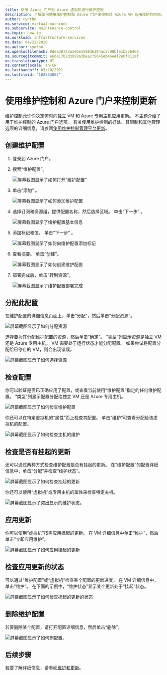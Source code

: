 ```yaml
---
title: 使用 Azure 门户对 Azure 虚拟机进行维护控制
description: 了解如何使用维护控制和 Azure 门户来控制对 Azure VM 应用维护的时间。
author: cynthn
ms.service: virtual-machines
ms.subservice: maintenance-control
ms.topic: how-to
ms.workload: infrastructure-services
ms.date: 04/22/2020
ms.author: cynthn
ms.openlocfilehash: 0dea30723a3ebe1598d6304ac3c98bfe1b55b466
ms.sourcegitcommit: e6de1702d3958a3bea275645eb46e4f2e0f011af
ms.translationtype: HT
ms.contentlocale: zh-CN
ms.lasthandoff: 03/20/2021
ms.locfileid: "102563007"
---
```

# <a name="control-updates-with-maintenance-control-and-the-azure-portal"></a>使用维护控制和 Azure 门户来控制更新

维护控制允许你决定何时向独立 VM 和 Azure 专用主机应用更新。 本主题介绍了用于维护控制的 Azure 门户选项。 有关使用维护控制的好处、其限制和其他管理选项的详细信息，请参阅[使用维护控制管理平台更新](maintenance-control.md)。

## <a name="create-a-maintenance-configuration"></a>创建维护配置

1. 登录到 Azure 门户。

1. 搜索“维护配置”。

   ![屏幕截图显示了如何打开“维护配置”](media/virtual-machines-maintenance-control-portal/maintenance-configurations-search.png)

1. 单击“添加” 。

   ![屏幕截图显示了如何添加维护配置](media/virtual-machines-maintenance-control-portal/maintenance-configurations-add.png)

1. 选择订阅和资源组，提供配置名称，然后选择区域。 单击“下一步” 。

   ![屏幕截图显示了维护配置基本信息](media/virtual-machines-maintenance-control-portal/maintenance-configurations-basics.png)

1. 添加标记和值。 单击“下一步” 。

   ![屏幕截图显示了如何向维护配置添加标记](media/virtual-machines-maintenance-control-portal/maintenance-configurations-tags.png)

1. 查看摘要。 单击“创建”。

   ![屏幕截图显示了如何创建维护配置](media/virtual-machines-maintenance-control-portal/maintenance-configurations-create.png)

1. 部署完成后，单击“转到资源”。

   ![屏幕截图显示了维护配置部署完成](media/virtual-machines-maintenance-control-portal/maintenance-configurations-deployment-complete.png)

## <a name="assign-the-configuration"></a>分配此配置

在维护配置的详细信息页面上，单击“分配”，然后单击“分配资源”。 

![屏幕截图显示了如何分配资源](media/virtual-machines-maintenance-control-portal/maintenance-configurations-add-assignment.png)

选择要为其分配维护配置的资源，然后单击“确定”。 “类型”列显示资源是独立 VM 还是 Azure 专用主机。 VM 需要处于运行状态才能分配配置。 如果尝试将配置分配给已停止的 VM，则会出现错误。 

<!---Shantanu to add details about the error case--->

![屏幕截图显示了如何选择资源](media/virtual-machines-maintenance-control-portal/maintenance-configurations-select-resource.png)

## <a name="check-configuration"></a>检查配置

你可以验证是否已正确应用了配置，或查看当前使用“维护配置”指定的任何维护配置。 “类型”列显示配置分配给独立 VM 还是 Azure 专用主机。 

![屏幕截图显示了如何检查维护配置](media/virtual-machines-maintenance-control-portal/maintenance-configurations-host-type.png)

你还可以在特定虚拟机的“属性”页上检查其配置。 单击“维护”可查看分配给该虚拟机的配置。

![屏幕截图显示了如何检查主机的维护](media/virtual-machines-maintenance-control-portal/maintenance-configurations-check-config.png)

## <a name="check-for-pending-updates"></a>检查是否有挂起的更新

还可以通过两种方式检查维护配置是否有挂起的更新。 在“维护配置”的配置详细信息中，单击“分配”并检查“维护状态”。

![屏幕截图显示了如何检查挂起的更新](media/virtual-machines-maintenance-control-portal/maintenance-configurations-pending.png)

你还可以使用“虚拟机”或专用主机的属性来检查特定主机。 

![屏幕截图显示了突出显示的维护状态。](media/virtual-machines-maintenance-control-portal/maintenance-configurations-pending-vm.png)

## <a name="apply-updates"></a>应用更新

你可以使用“虚拟机”按需应用挂起的更新。 在 VM 详细信息中单击“维护”，然后单击“立即应用维护”。

![屏幕截图显示了如何应用挂起的更新](media/virtual-machines-maintenance-control-portal/maintenance-configurations-apply-updates-now.png)

## <a name="check-the-status-of-applying-updates"></a>检查应用更新的状态 

可以通过“维护配置”或“虚拟机”检查某个配置的更新进度。 在 VM 详细信息中，单击“维护”。 在下面的示例中，“维护状态”显示某个更新处于“挂起”状态。

![屏幕截图显示了如何检查挂起的更新的状态](media/virtual-machines-maintenance-control-portal/maintenance-configurations-status.png)

## <a name="delete-a-maintenance-configuration"></a>删除维护配置

若要删除某个配置，请打开配置详细信息，然后单击“删除”。

![屏幕截图显示了如何删配置。](media/virtual-machines-maintenance-control-portal/maintenance-configurations-delete.png)


## <a name="next-steps"></a>后续步骤

若要了解详细信息，请参阅[维护和更新](maintenance-and-updates.md)。
